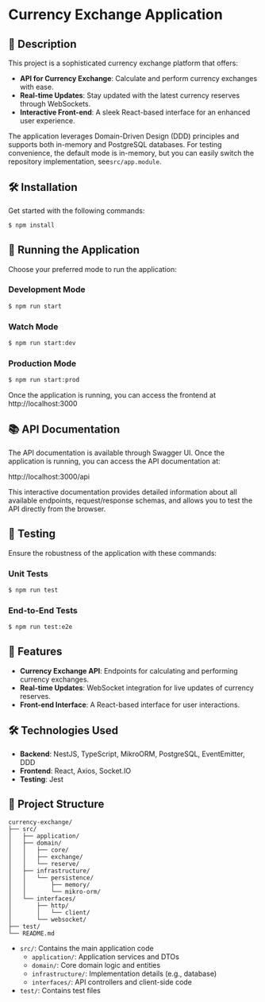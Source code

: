 # Currency Exchange Application

## 🚀 Description

This project is a sophisticated currency exchange platform that offers:

- **API for Currency Exchange**: Calculate and perform currency exchanges with ease.
- **Real-time Updates**: Stay updated with the latest currency reserves through WebSockets.
- **Interactive Front-end**: A sleek React-based interface for an enhanced user experience.

The application leverages Domain-Driven Design (DDD) principles and supports both in-memory and PostgreSQL databases.
For testing convenience, the default mode is in-memory, but you can easily switch the repository implementation,
see`src/app.module`.

## 🛠️ Installation

Get started with the following commands:

```bash
$ npm install
```

## 🚀 Running the Application

Choose your preferred mode to run the application:

### Development Mode

```bash
$ npm run start
```

### Watch Mode

```bash
$ npm run start:dev
```

### Production Mode

```bash
$ npm run start:prod
```

Once the application is running, you can access the frontend at http://localhost:3000

## 📚 API Documentation

The API documentation is available through Swagger UI. Once the application is running, you can access the API documentation at:

http://localhost:3000/api

This interactive documentation provides detailed information about all available endpoints, request/response schemas, and allows you to test the API directly from the browser.

## 🧪 Testing

Ensure the robustness of the application with these commands:

### Unit Tests

```bash
$ npm run test
```

### End-to-End Tests

```bash
$ npm run test:e2e
```

## 🌟 Features

- **Currency Exchange API**: Endpoints for calculating and performing currency exchanges.
- **Real-time Updates**: WebSocket integration for live updates of currency reserves.
- **Front-end Interface**: A React-based interface for user interactions.

## 🛠️ Technologies Used

- **Backend**: NestJS, TypeScript, MikroORM, PostgreSQL, EventEmitter, DDD
- **Frontend**: React, Axios, Socket.IO
- **Testing**: Jest

## 📁 Project Structure

```
currency-exchange/
├── src/
│   ├── application/
│   ├── domain/
│   │   ├── core/
│   │   ├── exchange/
│   │   └── reserve/
│   ├── infrastructure/
│   │   └── persistence/
│   │       ├── memory/
│   │       └── mikro-orm/
│   └── interfaces/
│       ├── http/
│       │   └── client/
│       └── websocket/
├── test/
└── README.md
```

- `src/`: Contains the main application code
    - `application/`: Application services and DTOs
    - `domain/`: Core domain logic and entities
    - `infrastructure/`: Implementation details (e.g., database)
    - `interfaces/`: API controllers and client-side code
- `test/`: Contains test files
